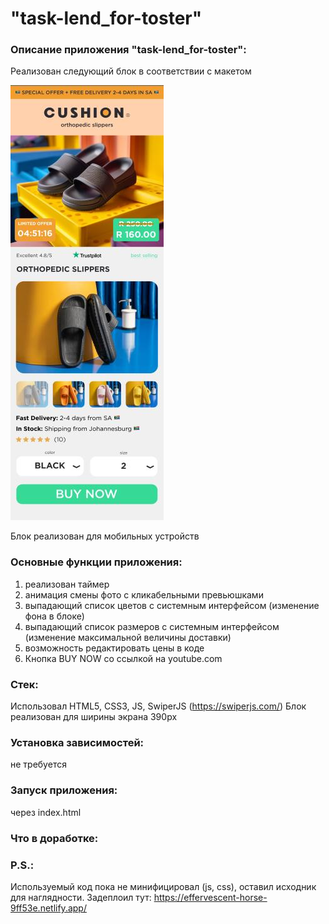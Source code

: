 # "task-lend_for-toster"

### Описание приложения "task-lend_for-toster":

Реализован следующий блок в соответствии с макетом

![макет блока](block.png)

Блок реализован для мобильных устройств

### Основные функции приложения:

1.  реализован таймер
2.  анимация смены фото с кликабельными превьюшками
3.  выпадающий список цветов с системным интерфейсом (изменение фона в блоке)
4.  выпадающий список размеров с системным интерфейсом (изменение максимальной величины доставки)
5.  возможность редактировать цены в коде
6.  Кнопка BUY NOW со ссылкой на youtube.com

### Стек:

Использовал HTML5, CSS3, JS, SwiperJS (https://swiperjs.com/)
Блок реализован для ширины экрана 390px

### Установка зависимостей:

не требуется

### Запуск приложения:

через index.html

### Что в доработке:

### P.S.:

Используемый код пока не минифицировал (js, css), оставил исходник для наглядности.
Задеплоил тут: https://effervescent-horse-9ff53e.netlify.app/
